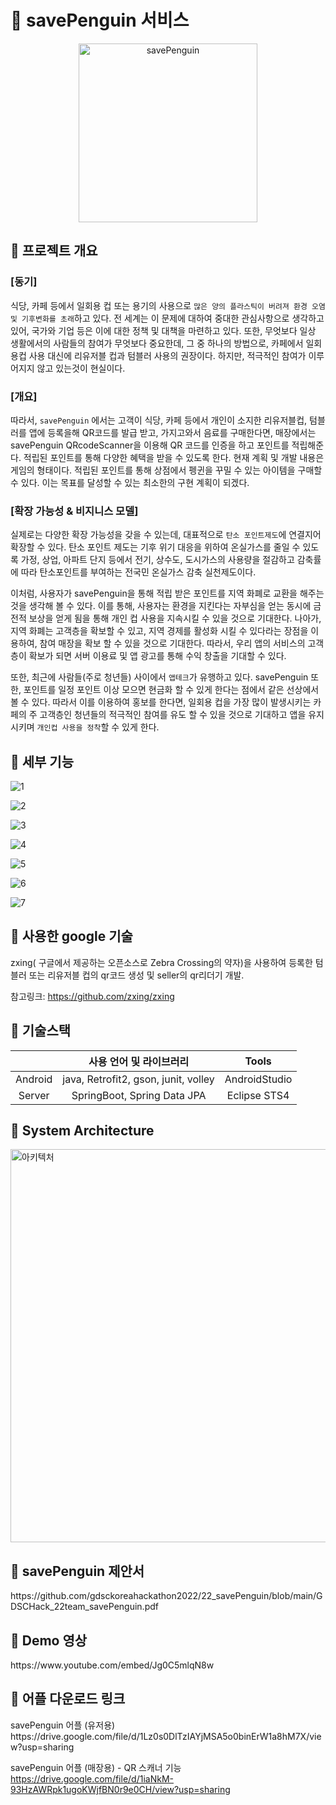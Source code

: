 <H1>🐧 savePenguin 서비스 </H1>

<p align="center">   
<img width="286" alt="savePenguin" src="https://user-images.githubusercontent.com/56347876/152633349-98cf961e-08d0-4ecb-aa4c-44e5c38b47df.png">
</p>

  <H2> 🐧 프로젝트 개요 </H2>

### [동기]

   식당, 카페 등에서 일회용 컵 또는 용기의 사용으로 `많은 양의 플라스틱이 버려져 환경 오염 및 기후변화를 초래`하고 있다. 전 세계는 이 문제에 대하여 중대한 관심사항으로 생각하고 있어, 국가와 기업 등은 이에 대한 정책 및 대책을 마련하고 있다. 또한, 무엇보다 일상 생활에서의 사람들의 참여가 무엇보다 중요한데, 그 중 하나의 방법으로, 카페에서 일회용컵 사용 대신에 리유저블 컵과 텀블러 사용의 권장이다. 하지만, 적극적인 참여가 이루어지지 않고 있는것이 현실이다.
   
### [개요]

   따라서, `savePenguin` 에서는 고객이 식당, 카페 등에서 개인이 소지한 리유저블컵, 텀블러를 앱에 등록을해 QR코드를 발급 받고, 가지고와서 음료를 구매한다면, 매장에서는 savePenguin QRcodeScanner을 이용해 QR 코드를 인증을 하고 포인트를 적립해준다. 적립된 포인트를 통해 다양한 혜택을 받을 수 있도록 한다. 현재 계획 및 개발 내용은 게임의 형태이다. 적립된 포인트를 통해 상점에서 펭귄을 꾸밀 수 있는 아이템을 구매할 수 있다. 이는 목표를 달성할 수 있는 최소한의 구현 계획이 되겠다.
   
### [확장 가능성 & 비지니스 모델]

 실제로는 다양한 확장 가능성을 갖을 수 있는데, 대표적으로 `탄소 포인트제도`에 연결지어 확장할 수 있다. 탄소 포인트 제도는 기후 위기 대응을 위하여 온실가스를 줄일 수 있도록 가정, 상업, 아파트 단지 등에서 전기, 상수도, 도시가스의 사용량을 절감하고 감축률에 따라 탄소포인트를 부여하는 전국민 온실가스 감축 실천제도이다. 
 
 이처럼, 사용자가 savePenguin을 통해 적립 받은 포인트를 지역 화폐로 교환을 해주는 것을 생각해 볼 수 있다.  이를 통해, 사용자는 환경을 지킨다는 자부심을 얻는 동시에 금전적 보상을 얻게 됨을 통해 개인 컵 사용을 지속시킬 수 있을 것으로 기대한다. 나아가, 지역 화폐는 고객층을 확보할 수 있고, 지역 경제를 활성화 시킬 수 있다라는 장점을 이용하여, 참여 매장을 확보 할 수 있을 것으로 기대한다. 따라서,  우리 앱의 서비스의 고객층이 확보가 되면 서버 이용료 및 앱 광고를 통해 수익 창출을 기대할 수 있다. 
 
 또한, 최근에 사람들(주로 청년들) 사이에서 `앱테크`가 유행하고 있다. savePenguin 또한, 포인트를 일정 포인트 이상 모으면 현금화 할 수 있게 한다는 점에서 같은 선상에서 볼 수 있다. 따라서 이를 이용하여 홍보를 한다면, 일회용 컵을 가장 많이 발생시키는 카페의 주 고객층인 청년들의 적극적인 참여를 유도 할 수 있을 것으로 기대하고 앱을 유지시키며 `개인컵 사용을 정착`할 수 있게 한다.

  
  <H2> 🐧 세부 기능 </H2>


![1](https://user-images.githubusercontent.com/56347876/152633314-a30e6824-3072-4aeb-bdac-16539b8a668e.png)

![2](https://user-images.githubusercontent.com/56347876/152633325-97f1176f-0a25-4845-8361-4d42f94daa19.png)

![3](https://user-images.githubusercontent.com/56347876/152633332-28a8e4d8-a908-4512-9f40-55a94849b17a.png)

![4](https://user-images.githubusercontent.com/56347876/152633333-97f2bb8f-1797-409e-a359-94b68caca18f.png)

![5](https://user-images.githubusercontent.com/56347876/152633336-8497d226-f295-4eed-abb9-0ea97bd47289.png)

![6](https://user-images.githubusercontent.com/56347876/152633343-dff51631-2b7c-460f-8ec8-1e561865e318.png)

![7](https://user-images.githubusercontent.com/56347876/152633345-2e59919f-dc67-4d26-9761-b4ce3b2e5e62.png)


<H2> 🐧 사용한 google 기술 </H2>

zxing( 구글에서 제공하는 오픈소스로 Zebra Crossing의 약자)을 사용하여 등록한 텀블러 또는 리유저블 컵의 qr코드 생성 및 seller의 qr리더기 개발.

참고링크: https://github.com/zxing/zxing

<H2> 🐧 기술스택 </H2>

||사용 언어 및 라이브러리|Tools|
|:---:|:---:|:---:|
|Android|java, Retrofit2, gson, junit, volley |AndroidStudio|
|Server|SpringBoot, Spring Data JPA|Eclipse STS4|

<H2> 🐧 System Architecture </H2>
<img width="629" alt="아키텍처" src="https://user-images.githubusercontent.com/56347876/152634181-6674c4e7-7204-4751-9e5e-7c28a45f15af.png">


<H2> 🐧 savePenguin 제안서 </H2>
https://github.com/gdsckoreahackathon2022/22_savePenguin/blob/main/GDSCHack_22team_savePenguin.pdf


<H2> 🐧 Demo 영상 </H2>
https://www.youtube.com/embed/Jg0C5mlqN8w

<H2> 🐧 어플 다운로드 링크 </H2>
savePenguin 어플 (유저용)
https://drive.google.com/file/d/1Lz0s0DlTzIAYjMSA5o0binErW1a8hM7X/view?usp=sharing

savePenguin 어플 (매장용) - QR 스캐너 기능
https://drive.google.com/file/d/1iaNkM-93HzAWRpk1ugoKWjfBN0r9e0CH/view?usp=sharing
